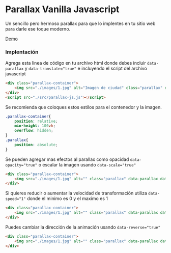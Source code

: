 # Parallax Vanilla Javascript

Un sencillo pero hermoso parallax para que lo implentes en tu sitio web para darle ese toque moderno.

[Demo](https://alainbarrios.github.io/parallax-js/)

### Implentación

Agrega esta linea de código en tu archivo html donde debes incluir `data-parallax` y `data-translate="true"` e incluyendo el script del archivo javascript
```html
<div class="parallax-container">
    <img src="./images/1.jpg" alt="Imagen de ciudad" class="parallax" data-parallax data-translate="true">
</div>
<script src="./src/parallax-js.js"></script>
````

Se recomienda que coloques estos estilos para el contenedor y la imagen.
```css
.parallax-container{
    position: relative;
    min-height: 100vh;
    overflow: hidden;
}
.parallax{
    position: absolute;
}
```

Se pueden agregar mas efectos al parallax como opacidad `data-opacity="true"` o escalar la imagen usando `data-scale="true"`
```html
<div class="parallax-container">
    <img src="./images/1.jpg" alt="" class="parallax" data-parallax data-scale="true" data-opacity="true">
</div>
```

Si quieres reducir o aumentar la velocidad de transformación utiliza `data-speed="1"` donde el minimo es 0 y el maximo es 1
```html
<div class="parallax-container">
    <img src="./images/1.jpg" alt="" class="parallax" data-parallax data-translate="true" data-speed="0.5">
</div>
```

Puedes cambiar la dirección de la animación usando `data-reverse="true"`
```html
<div class="parallax-container">
    <img src="./images/1.jpg" alt="" class="parallax" data-parallax data-translate="true" data-reverse="true">
</div>
